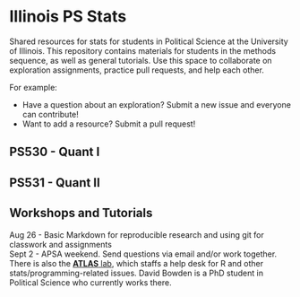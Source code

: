 # Illinois PS Stats
Shared resources for stats for students in Political Science at the University of Illinois. This repository contains materials for students in the methods sequence, as well as general tutorials. Use this space to collaborate on exploration assignments, practice pull requests, and help each other.  

For example:  
- Have a question about an exploration? Submit a new issue and everyone can contribute!  
- Want to add a resource? Submit a pull request!

## PS530 - Quant I


## PS531 - Quant II


## Workshops and Tutorials
Aug 26 - Basic Markdown for reproducible research and using git for classwork and assignments  
Sept 2 - APSA weekend. Send questions via email and/or work together. There is also the [**ATLAS** lab][atlas], which staffs a help desk for R and other stats/programming-related issues. David Bowden is a PhD student in Political Science who currently works there. 

<!-- Links -->
[atlas]: http://www.atlas.illinois.edu/services/stats/consulting/

